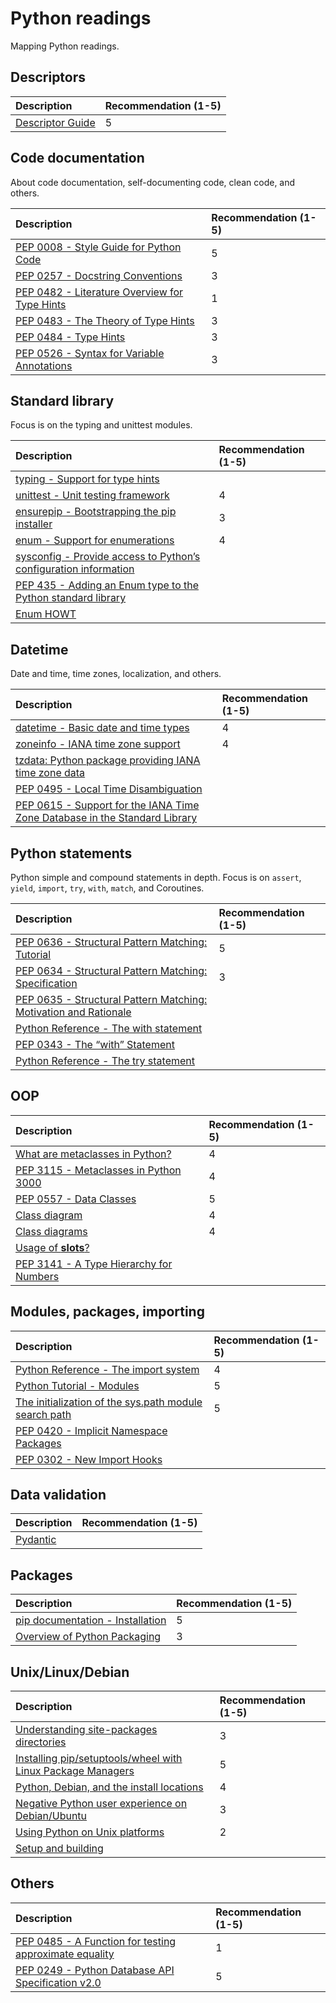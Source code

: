 # Python readings
Mapping Python readings.

## Descriptors
| Description | Recommendation (1-5) |
| :---        | :---                 |
| [Descriptor Guide](https://docs.python.org/3/howto/descriptor.html) | 5 |

## Code documentation
About code documentation, self-documenting code, clean code, and others.

| Description | Recommendation (1-5) |
| :---        | :---                 |
| [PEP 0008 - Style Guide for Python Code](https://peps.python.org/pep-0008/) | 5 |
| [PEP 0257 - Docstring Conventions](https://peps.python.org/pep-0257/) | 3 |
| [PEP 0482 - Literature Overview for Type Hints](https://peps.python.org/pep-0482/) | 1 |
| [PEP 0483 - The Theory of Type Hints](https://peps.python.org/pep-0483/) | 3 |
| [PEP 0484 - Type Hints](https://peps.python.org/pep-0484/) | 3 |
| [PEP 0526 - Syntax for Variable Annotations](https://peps.python.org/pep-0526/) | 3 |

## Standard library
Focus is on the typing and unittest modules.

| Description | Recommendation (1-5) |
| :---        | :---                 |
| [typing - Support for type hints](https://docs.python.org/3/library/typing.html) |  |
| [unittest - Unit testing framework](https://docs.python.org/3/library/unittest.html) | 4 |
| [ensurepip - Bootstrapping the pip installer](https://docs.python.org/3/library/ensurepip.html) | 3 |
| [enum - Support for enumerations](https://docs.python.org/3/library/enum.html) | 4 |
| [sysconfig - Provide access to Python’s configuration information](https://docs.python.org/3/library/sysconfig.html) |  |
| [PEP 435 - Adding an Enum type to the Python standard library](https://peps.python.org/pep-0435/) |  |
| [Enum HOWT](https://docs.python.org/3/howto/enum.html) |  |

## Datetime
Date and time, time zones, localization, and others.

| Description | Recommendation (1-5) |
| :---        | :---                 |
| [datetime - Basic date and time types](https://docs.python.org/3/library/datetime.html) | 4 |
| [zoneinfo - IANA time zone support](https://docs.python.org/3/library/zoneinfo.html) | 4 |
| [tzdata: Python package providing IANA time zone data](https://tzdata.readthedocs.io/en/latest/) | |
| [PEP 0495 - Local Time Disambiguation](https://peps.python.org/pep-0495/) | |
| [PEP 0615 - Support for the IANA Time Zone Database in the Standard Library](https://peps.python.org/pep-0615/) | |

## Python statements
Python simple and compound statements in depth. Focus is on `assert`, `yield`, `import`, `try`, `with`, `match`, and Coroutines.

| Description | Recommendation (1-5) |
| :---        | :---                 |
| [PEP 0636 - Structural Pattern Matching: Tutorial](https://peps.python.org/pep-0636/) | 5 |
| [PEP 0634 - Structural Pattern Matching: Specification](https://peps.python.org/pep-0634/) | 3 |
| [PEP 0635 - Structural Pattern Matching: Motivation and Rationale](https://peps.python.org/pep-0635/) |  |
| [Python Reference - The with statement](https://docs.python.org/3/reference/compound_stmts.html#the-with-statement) |  |
| [PEP 0343 - The “with” Statement](https://peps.python.org/pep-0343/) |  |
| [Python Reference - The try statement](https://docs.python.org/3/reference/compound_stmts.html#the-try-statement) |  |

## OOP
| Description | Recommendation (1-5) |
| :---        | :---                 |
| [What are metaclasses in Python?](https://stackoverflow.com/q/100003) | 4 |
| [PEP 3115 - Metaclasses in Python 3000](https://peps.python.org/pep-3115/) | 4 |
| [PEP 0557 - Data Classes](https://peps.python.org/pep-0557/) | 5 |
| [Class diagram](https://en.wikipedia.org/wiki/Class_diagram) | 4 |
| [Class diagrams](https://mermaid.js.org/syntax/classDiagram.html) | 4 |
| [Usage of __slots__?](https://stackoverflow.com/q/472000) |  |
| [PEP 3141 - A Type Hierarchy for Numbers](https://peps.python.org/pep-3141/) |  |

## Modules, packages, importing
| Description | Recommendation (1-5) |
| :---        | :---                 |
| [Python Reference - The import system](https://docs.python.org/3/reference/import.html) | 4 |
| [Python Tutorial - Modules](https://docs.python.org/3/tutorial/modules.html) | 5 |
| [The initialization of the sys.path module search path](https://docs.python.org/3/library/sys_path_init.html) | 5 |
| [PEP 0420 - Implicit Namespace Packages](https://peps.python.org/pep-0420/) |  |
| [PEP 0302 - New Import Hooks](https://peps.python.org/pep-0302/) |  |

## Data validation
| Description | Recommendation (1-5) |
| :---        | :---                 |
| [Pydantic](https://docs.pydantic.dev/latest/concepts/models/) |  |

## Packages
| Description | Recommendation (1-5) |
| :---        | :---                 |
| [pip documentation - Installation](https://pip.pypa.io/en/stable/installation/) | 5 |
| [Overview of Python Packaging](https://packaging.python.org/en/latest/overview/) | 3 |

## Unix/Linux/Debian
| Description | Recommendation (1-5) |
| :---        | :---                 |
| [Understanding site-packages directories](https://discuss.python.org/t/understanding-site-packages-directories/12959) | 3 |
| [Installing pip/setuptools/wheel with Linux Package Managers](https://packaging.python.org/en/latest/guides/installing-using-linux-tools/) | 5 |
| [Python, Debian, and the install locations](https://ffy00.github.io/blog/02-python-debian-and-the-install-locations/) | 4 |
| [Negative Python user experience on Debian/Ubuntu](https://gist.github.com/tiran/2dec9e03c6f901814f6d1e8dad09528e) | 3 |
| [Using Python on Unix platforms](https://docs.python.org/3/using/unix.html) | 2 |
| [Setup and building](https://devguide.python.org/getting-started/setup-building/) |  |

## Others
| Description | Recommendation (1-5) |
| :---        | :---                 |
| [PEP 0485 - A Function for testing approximate equality](https://peps.python.org/pep-0485/) | 1 |
| [PEP 0249 - Python Database API Specification v2.0](https://peps.python.org/pep-0249/) | 5 |
